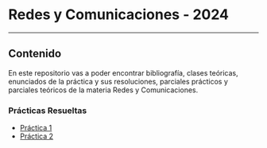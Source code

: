 # Redes y Comunicaciones - 2024
---
## Contenido

En este repositorio vas a poder encontrar bibliografía, clases teóricas, enunciados de la práctica y sus resoluciones, parciales prácticos y parciales teóricos de la materia Redes y Comunicaciones.

### Prácticas Resueltas

- [Práctica 1](https://github.com/JoaquinManuelGonzalez/Redes-y-Comunicaciones/blob/main/practicas_resueltas/Pr%C3%A1ctica%201%20-%20Redes%20y%20Comunicaciones.pdf)
- [Práctica 2](https://github.com/JoaquinManuelGonzalez/Redes-y-Comunicaciones/blob/main/practicas_resueltas/Pr%C3%A1ctica%202%20-%20Redes%20y%20Comunicaciones.pdf)